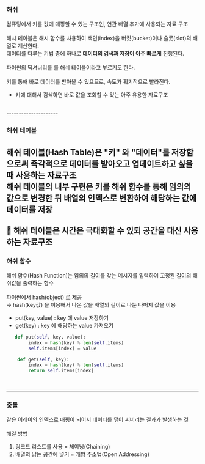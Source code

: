 ### 해쉬
컴퓨팅에서 키를 값에 매핑할 수 있는 구조인, 연관 배열 추가에 사용되는 자료 구조 <br/>
<br/>
해시 테이블은 해시 함수를 사용하여 색인(index)을 버킷(bucket)이나 슬롯(slot)의 배열로 계산한다.<br/> 
데이터를 다루는 기법 중에 하나로 <b>데이터의 검색과 저장이 아주 빠르게</b> 진행된다. <br/>
<br/>
파이썬의 딕셔너리를 를 해쉬 테이블이라고 부르기도 한다. <br/>
<br/>
키를 통해 바로 데이터를 받아올 수 있으므로, 속도가 획기적으로 빨라진다. <br/>
* 키에 대해서 검색하면 바로 값을 조회할 수 있는 아주 유용한 자료구조 <br/>
<br/>
---------------------

### 해쉬 테이블
해쉬 테이블(Hash Table)은 "키" 와 "데이터"를 저장함으로써 즉각적으로 데이터를 받아오고 업데이트하고 싶을 때 사용하는 자료구조 <br/>
해쉬 테이블의 내부 구현은 키를 해쉬 함수를 통해 임의의 값으로 변경한 뒤 배열의 인덱스로 변환하여 해당하는 값에 데이터를 저장 <br/>
<br/>
📍 해쉬 테이블은 시간은 극대화할 수 있되 공간을 대신 사용하는 자료구조
----------------------

### 해쉬 함수 
해쉬 함수(Hash Function)는 임의의 길이를 갖는 메시지를 입력하여 고정된 길이의 해쉬값을 출력하는 함수 <br/>
<br/>
파이썬에서 hash(object) 로 제공 <br/>
→ hash(key값) 을 이용해서 나온 값을 배열의 길이로 나눈 나머지 값을 이용<br/>

* put(key, value) : key 에 value 저장하기
* get(key) : key 에 해당하는 value 가져오기

```python
   def put(self, key, value):
        index = hash(key) % len(self.items)
        self.items[index] = value

    def get(self, key):
        index = hash(key) % len(self.items)
        return self.items[index]
```

<br/>

----------------------

### 충돌
같은 어레이의 인덱스로 매핑이 되어서 데이터를 덮어 써버리는 결과가 발생하는 것 <br/>
<br/>
해결 방법 
1. 링크드 리스트를 사용 = 체이닝(Chaining)
2. 배열의 남는 공간에 넣기 = 개방 주소법(Open Addressing)